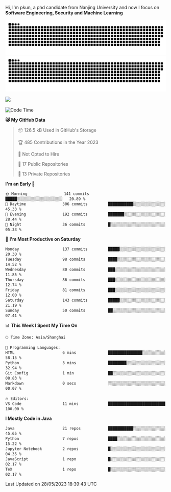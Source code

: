 Hi, I'm pkun, a phd candidate from Nanjing University and now I focus on **Software Engineering, Security and Machine Learning**

![GitHub Snake Light](https://github.com/pppppkun/pppppkun/blob/output/github-snake.svg#gh-light-mode-only)
![GitHub Snake dark](https://github.com/pppppkun/pppppkun/blob/output/github-snake-dark.svg#gh-dark-mode-only)

![](https://komarev.com/ghpvc/?username=pppppkun)
<!--START_SECTION:waka-->
![Code Time](http://img.shields.io/badge/Code%20Time-1%2C746%20hrs%2058%20mins-blue)

**🐱 My GitHub Data** 

> 📦 126.5 kB Used in GitHub's Storage 
 > 
> 🏆 485 Contributions in the Year 2023
 > 
> 🚫 Not Opted to Hire
 > 
> 📜 17 Public Repositories 
 > 
> 🔑 13 Private Repositories 
 > 
**I'm an Early 🐤** 

```text
🌞 Morning                141 commits         █████░░░░░░░░░░░░░░░░░░░░   20.89 % 
🌆 Daytime                306 commits         ███████████░░░░░░░░░░░░░░   45.33 % 
🌃 Evening                192 commits         ███████░░░░░░░░░░░░░░░░░░   28.44 % 
🌙 Night                  36 commits          █░░░░░░░░░░░░░░░░░░░░░░░░   05.33 % 
```
📅 **I'm Most Productive on Saturday** 

```text
Monday                   137 commits         █████░░░░░░░░░░░░░░░░░░░░   20.30 % 
Tuesday                  98 commits          ████░░░░░░░░░░░░░░░░░░░░░   14.52 % 
Wednesday                80 commits          ███░░░░░░░░░░░░░░░░░░░░░░   11.85 % 
Thursday                 86 commits          ███░░░░░░░░░░░░░░░░░░░░░░   12.74 % 
Friday                   81 commits          ███░░░░░░░░░░░░░░░░░░░░░░   12.00 % 
Saturday                 143 commits         █████░░░░░░░░░░░░░░░░░░░░   21.19 % 
Sunday                   50 commits          ██░░░░░░░░░░░░░░░░░░░░░░░   07.41 % 
```


📊 **This Week I Spent My Time On** 

```text
🕑︎ Time Zone: Asia/Shanghai

💬 Programming Languages: 
HTML                     6 mins              ███████████████░░░░░░░░░░   58.15 % 
Python                   3 mins              ████████░░░░░░░░░░░░░░░░░   32.94 % 
Git Config               1 min               ██░░░░░░░░░░░░░░░░░░░░░░░   08.83 % 
Markdown                 0 secs              ░░░░░░░░░░░░░░░░░░░░░░░░░   00.07 % 

🔥 Editors: 
VS Code                  11 mins             █████████████████████████   100.00 % 
```

**I Mostly Code in Java** 

```text
Java                     21 repos            ███████████░░░░░░░░░░░░░░   45.65 % 
Python                   7 repos             ████░░░░░░░░░░░░░░░░░░░░░   15.22 % 
Jupyter Notebook         2 repos             █░░░░░░░░░░░░░░░░░░░░░░░░   04.35 % 
JavaScript               1 repo              █░░░░░░░░░░░░░░░░░░░░░░░░   02.17 % 
TeX                      1 repo              █░░░░░░░░░░░░░░░░░░░░░░░░   02.17 % 
```




 Last Updated on 28/05/2023 18:39:43 UTC
<!--END_SECTION:waka-->
